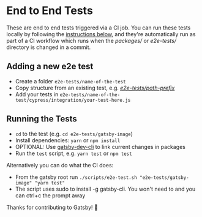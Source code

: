 # End to End Tests

These are end to end tests triggered via a CI job. You can run these tests locally by following the [instructions below](#running-the-tests), and they're automatically run as part of a CI workflow which runs when the _packages/_ or _e2e-tests/_ directory is changed in a commit.

## Adding a new e2e test

- Create a folder `e2e-tests/name-of-the-test`
- Copy structure from an existing test, e.g. [_e2e-tests/path-prefix_](./path-prefix/)
- Add your tests in `e2e-tests/name-of-the-test/cypress/integration/your-test-here.js`

## Running the Tests

- `cd` to the test (e.g. `cd e2e-tests/gatsby-image`)
- Install dependencies: `yarn` or `npm install`
- OPTIONAL: Use [gatsby-dev-cli][gatsby-dev-cli] to link current changes in packages
- Run the `test` script, e.g. `yarn test` or `npm test`

Alternatively you can do what the CI does:

- From the gatsby root run `./scripts/e2e-test.sh "e2e-tests/gatsby-image" "yarn test"`
- The script uses sudo to install -g gatsby-cli. You won't need to and you can ctrl+c the prompt away

Thanks for contributing to Gatsby! 💜

[gatsby-dev-cli]: https://github.com/gatsbyjs/gatsby/tree/master/packages/gatsby-dev-cli
